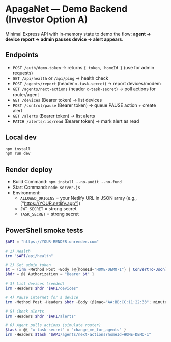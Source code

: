 # ApagaNet — Demo Backend (Investor Option A)

Minimal Express API with in-memory state to demo the flow:
**agent → device report → admin pauses device → alert appears**.

## Endpoints
- `POST /auth/demo-token` → returns `{ token, homeId }` (use for admin requests)
- `GET /api/health` or `/api/ping` → health check
- `POST /agents/report` (header `x-task-secret`) → report devices/modem
- `GET /agents/next-actions` (header `x-task-secret`) → poll actions for router/agent
- `GET /devices` (Bearer token) → list devices
- `POST /control/pause` (Bearer token) → queue PAUSE action + create alert
- `GET /alerts` (Bearer token) → list alerts
- `PATCH /alerts/:id/read` (Bearer token) → mark alert as read

## Local dev
```bash
npm install
npm run dev
```

## Render deploy
- Build Command: `npm install --no-audit --no-fund`
- Start Command: `node server.js`
- Environment:
  - `ALLOWED_ORIGINS` = your Netlify URL in JSON array (e.g., ["https://YOUR.netlify.app"])
  - `JWT_SECRET` = strong secret
  - `TASK_SECRET` = strong secret

## PowerShell smoke tests
```powershell
$API = "https://YOUR-RENDER.onrender.com"

# 1) Health
irm "$API/api/health"

# 2) Get admin token
$t = (irm -Method Post -Body (@{homeId="HOME-DEMO-1"} | ConvertTo-Json) -ContentType "application/json" "$API/auth/demo-token").token
$hdr = @{ Authorization = "Bearer $t" }

# 3) List devices (seeded)
irm -Headers $hdr "$API/devices"

# 4) Pause internet for a device
irm -Method Post -Headers $hdr -Body (@{mac="AA:BB:CC:11:22:33"; minutes=15} | ConvertTo-Json) -ContentType "application/json" "$API/control/pause"

# 5) Check alerts
irm -Headers $hdr "$API/alerts"

# 6) Agent pulls actions (simulate router)
$task = @{ "x-task-secret" = "change_me_for_agents" }
irm -Headers $task "$API/agents/next-actions?homeId=HOME-DEMO-1"
```

